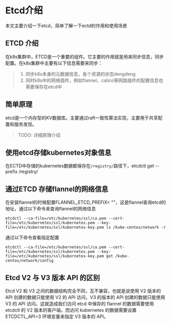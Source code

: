 # Etcd介绍


本文主要介绍一下etcd，简单了解一下ectd的作用和使用场景

<!--more-->

## ETCD 介绍
在k8s集群中，ETCD是一个重要的组件。它主要的作用就是用来同步信息，同步配置。在k8s集群中主要有以下信息需要来同步：
> 1. 同步k8s本身的元数据信息，各个资源的状态dengdeng
> 2. 同时k8s中的网络插件，例如flannel，calico等网路插件的配置信息也需要保存在etcd中

## 简单原理
etcd是一个内存型的KV数据库。主要通过raft一致性算法实现，主要用于共享配置和服务发现。
> TODO: 详细原理介绍

## 使用etcd存储kubernetes对象信息
在ECTD中存储的kubernetes数据都保存在`/registry/`路径下，etcdctl get --prefix /registry/

## 通过ETCD 存储flannel的网络信息
在安装flannel的时候配置FLANNEL_ETCD_PREFIX= ""，这是flannel查询etcd的地址，通过以下命令来查询flannel的网络信息
```
etcdctl --ca-file=/etc/kubernetes/ssl/ca.pem --cert-file=/etc/kubernetes/ssl/kubernetes.pem --key-file=/etc/kubernetes/ssl/kubernetes-key.pem ls /kube-centos/network -r
```
通过以下命令查看指定配置
```
etcdctl --ca-file=/etc/kubernetes/ssl/ca.pem --cert-file=/etc/kubernetes/ssl/kubernetes.pem --key-file=/etc/kubernetes/ssl/kubernetes-key.pem get /kube-centos/network/config
```

## Etcd V2 与 V3 版本 API 的区别
Etcd V2 和 V3 之间的数据结构完全不同，互不兼容，也就是说使用 V2 版本的 API 创建的数据只能使用 V2 的 API 访问，V3 的版本的 API 创建的数据只能使用 V3 的 API 访问。这就造成我们访问 etcd 中保存的 flannel 的数据需要使用 etcdctl 的 V2 版本的客户端，而访问 kubernetes 的数据需要设置 ETCDCTL_API=3 环境变量来指定 V3 版本的 API。

